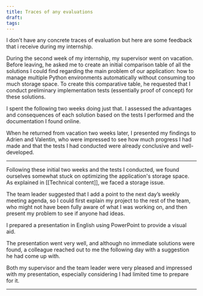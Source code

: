 ```yaml
---
title: Traces of any evaluations
draft: 
tags:
---
```

I don't have any concrete traces of evaluation but here are some feedback that i receive during my internship.

During the second week of my internship, my supervisor went on vacation. Before leaving, he asked me to create an initial comparison table of all the solutions I could find regarding the main problem of our application: how to manage multiple Python environments automatically without consuming too much storage space. To create this comparative table, he requested that I conduct preliminary implementation tests (essentially proof of concept) for these solutions.

I spent the following two weeks doing just that. I assessed the advantages and consequences of each solution based on the tests I performed and the documentation I found online.

When he returned from vacation two weeks later, I presented my findings to Adrien and Valentin, who were impressed to see how much progress I had made and that the tests I had conducted were already conclusive and well-developed.


---

Following these initial two weeks and the tests I conducted, we found ourselves somewhat stuck on optimizing the application's storage space. As explained in [[Technical content]], we faced a storage issue.

The team leader suggested that I add a point to the next day’s weekly meeting agenda, so I could first explain my project to the rest of the team, who might not have been fully aware of what I was working on, and then present my problem to see if anyone had ideas.

I prepared a presentation in English using PowerPoint to provide a visual aid.

The presentation went very well, and although no immediate solutions were found, a colleague reached out to me the following day with a suggestion he had come up with.

Both my supervisor and the team leader were very pleased and impressed with my presentation, especially considering I had limited time to prepare for it.

---

